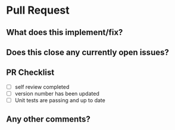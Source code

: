# Pull Request

## What does this implement/fix?
<!--- Provide a summary of the changes you have made -->

## Does this close any currently open issues?
<!--- Provide link to Jira that has been completed or INC number that can be closed -->

## PR Checklist

- [ ] self review completed
- [ ] version number has been updated
- [ ] Unit tests are passing and up to date

## Any other comments?
<!--- Provide any additional detail -->
